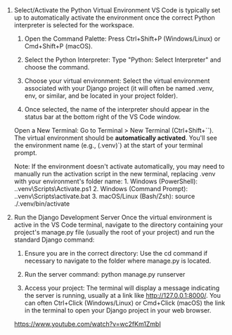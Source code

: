 1. Select/Activate the Python Virtual Environment
VS Code is typically set up to automatically activate the environment once the correct Python interpreter is selected for the workspace.
    1. Open the Command Palette: Press Ctrl+Shift+P (Windows/Linux) or Cmd+Shift+P (macOS).

    2. Select the Python Interpreter: Type "Python: Select Interpreter" and choose the command.

    3. Choose your virtual environment: Select the virtual environment associated with your Django project (it will often be named .venv, env, or similar, and be located in your project folder).

    4. Once selected, the name of the interpreter should appear in the status bar at the bottom right of the VS Code window.

    Open a New Terminal: Go to Terminal > New Terminal (Ctrl+Shift+``). The virtual environment should be **automatically activated**. You'll see the environment name (e.g., (.venv)`) at the start of your terminal prompt.

    Note: If the environment doesn't activate automatically, you may need to manually run the activation script in the new terminal, replacing .venv with your environment's folder name:
        1. Windows (PowerShell): .\.venv\Scripts\Activate.ps1
        2. Windows (Command Prompt): .\.venv\Scripts\activate.bat
        3. macOS/Linux (Bash/Zsh): source ./.venv/bin/activate

2. Run the Django Development Server
Once the virtual environment is active in the VS Code terminal, navigate to the directory containing your project's manage.py file (usually the root of your project) and run the standard Django command:

    1. Ensure you are in the correct directory: Use the cd command if necessary to navigate to the folder where manage.py is located.

    2. Run the server command:
        python manage.py runserver
    
    3. Access your project: The terminal will display a message indicating the server is running, usually at a link like http://127.0.0.1:8000/. You can often Ctrl+Click (Windows/Linux) or Cmd+Click (macOS) the link in the terminal to open your Django project in your web browser.

    https://www.youtube.com/watch?v=wc2fKm1ZmbI

